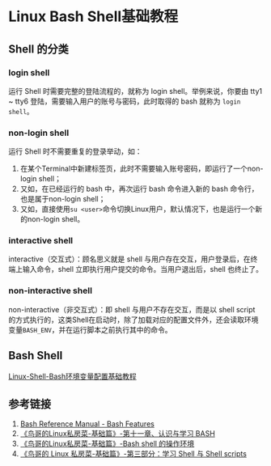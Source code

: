 # Linux Bash Shell基础教程

## Shell 的分类

### login shell

运行 Shell 时需要完整的登陆流程的，就称为 login shell。举例来说，你要由 tty1 ~ tty6 登陆，需要输入用户的账号与密码，此时取得的 bash 就称为 `login shell`。

### non-login shell

运行 Shell 时不需要重复的登录举动，如：
1. 在某个Terminal中新建标签页，此时不需要输入账号密码，即运行了一个non-login shell；
2. 又如，在已经运行的 bash 中，再次运行 bash 命令进入新的 bash 命令行，也是属于non-login shell；
3. 又如，直接使用`su <user>`命令切换Linux用户，默认情况下，也是运行一个新的non-login shell。

### interactive shell

interactive（交互式）：顾名思义就是 shell 与用户存在交互，用户登录后，在终端上输入命令，shell 立即执行用户提交的命令。当用户退出后，shell 也终止了。

### non-interactive shell

non-interactive（非交互式）：即 shell 与用户不存在交互，而是以 shell script 的方式执行的，这类Shell在启动时，除了加载对应的配置文件外，还会读取环境变量`BASH_ENV`，并在运行脚本之前执行其中的命令。

## Bash Shell

[Linux-Shell-Bash环境变量配置基础教程](learning/subjects/ComputerScience/Operating-System/Linux/Linux-Shell-Bash环境变量配置基础教程.md)

## 参考链接
1. [Bash Reference Manual - Bash Features](https://www.gnu.org/software/bash/manual/html_node/Bash-Startup-Files.html)
2. [《鸟哥的Linux私房菜-基础篇》-第十一章、认识与学习 BASH](http://cn.linux.vbird.org/linux_basic/0320bash.php)
3. [《鸟哥的Linux私房菜-基础篇》-Bash shell 的操作环境](http://cn.linux.vbird.org/linux_basic/0320bash_4.php)
4. [《鸟哥的 Linux 私房菜-基础篇》-第三部分：学习 Shell 与 Shell scripts](http://cn.linux.vbird.org/linux_basic/linux_basic.php#part3)

